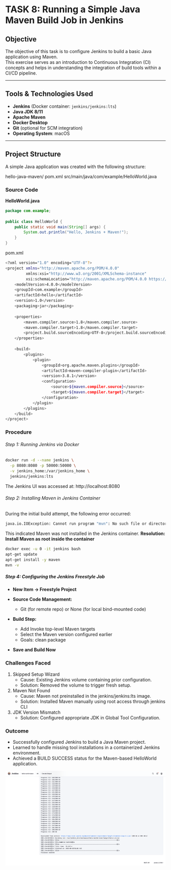 # TASK 8: Running a Simple Java Maven Build Job in Jenkins

## Objective
The objective of this task is to configure Jenkins to build a basic Java application using Maven.  
This exercise serves as an introduction to Continuous Integration (CI) concepts and helps in understanding the integration of build tools within a CI/CD pipeline.

---

## Tools & Technologies Used
- **Jenkins** (Docker container: `jenkins/jenkins:lts`)
- **Java JDK 8/11**
- **Apache Maven**
- **Docker Desktop**
- **Git** (optional for SCM integration)
- **Operating System**: macOS

---

## Project Structure
A simple Java application was created with the following structure:

hello-java-maven/
pom.xml
src/main/java/com/example/HelloWorld.java



### Source Code

**HelloWorld.java**
```java
package com.example;

public class HelloWorld {
    public static void main(String[] args) {
        System.out.println("Hello, Jenkins + Maven!");
    }
}
```

pom.xml
``` bash
<?xml version="1.0" encoding="UTF-8"?>
<project xmlns="http://maven.apache.org/POM/4.0.0"
         xmlns:xsi="http://www.w3.org/2001/XMLSchema-instance"
         xsi:schemaLocation="http://maven.apache.org/POM/4.0.0 https://maven.apache.org/xsd/maven-4.0.0.xsd">
    <modelVersion>4.0.0</modelVersion>
    <groupId>com.example</groupId>
    <artifactId>hello</artifactId>
    <version>1.0</version>
    <packaging>jar</packaging>

    <properties>
        <maven.compiler.source>1.8</maven.compiler.source>
        <maven.compiler.target>1.8</maven.compiler.target>
        <project.build.sourceEncoding>UTF-8</project.build.sourceEncoding>
    </properties>

    <build>
        <plugins>
            <plugin>
                <groupId>org.apache.maven.plugins</groupId>
                <artifactId>maven-compiler-plugin</artifactId>
                <version>3.8.1</version>
                <configuration>
                    <source>${maven.compiler.source}</source>
                    <target>${maven.compiler.target}</target>
                </configuration>
            </plugin>
        </plugins>
    </build>
</project>
```


### Procedure

###### Step 1: Running Jenkins via Docker

``` bash
docker run -d --name jenkins \
  -p 8080:8080 -p 50000:50000 \
  -v jenkins_home:/var/jenkins_home \
  jenkins/jenkins:lts
```

The Jenkins UI was accessed at: http://localhost:8080


###### Step 2: Installing Maven in Jenkins Container
During the initial build attempt, the following error occurred:
``` bash
java.io.IOException: Cannot run program "mvn": No such file or directory
```
This indicated Maven was not installed in the Jenkins container.
<b> Resolution: Install Maven as root inside the container </b>
``` bash
docker exec -u 0 -it jenkins bash
apt-get update
apt-get install -y maven
mvn -v
``` 

##### Step 4: Configuring the Jenkins Freestyle Job

- **New Item → Freestyle Project**
- **Source Code Management:**
    - Git (for remote repo) or None (for local bind-mounted code)
- **Build Step:**
    - Add Invoke top-level Maven targets
    - Select the Maven version configured earlier
    - Goals: clean package

- **Save and Build Now**


### Challenges Faced
1. Skipped Setup Wizard
    - Cause: Existing Jenkins volume containing prior configuration.
    - Solution: Removed the volume to trigger fresh setup.
2. Maven Not Found
    - Cause: Maven not preinstalled in the jenkins/jenkins:lts image.
    - Solution: Installed Maven manually using root access through jenkins CLI 
3. JDK Version Mismatch
    - Solution: Configured appropriate JDK in Global Tool Configuration.

### Outcome
- Successfully configured Jenkins to build a Java Maven project.
- Learned to handle missing tool installations in a containerized Jenkins environment.
- Achieved a BUILD SUCCESS status for the Maven-based HelloWorld application.

![Success Build ](Success_Java_Maven.png)